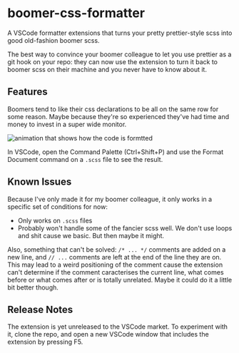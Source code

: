 # boomer-css-formatter

A VSCode formatter extensions that turns your pretty prettier-style scss into good old-fashion boomer scss.

The best way to convince your boomer colleague to let you use prettier as a git hook on your repo: they can now use the extension to turn it back to boomer scss on their machine and you never have to know about it.

## Features

Boomers tend to like their css declarations to be all on the same row for some reason. Maybe because they're so experienced they've had time and money to invest in a super wide monitor.

![animation that shows how the code is formtted](https://i.imgur.com/DHAsBaM.gif)

In VSCode, open the Command Palette (Ctrl+Shift+P) and use the Format Document command on a `.scss` file to see the result.

## Known Issues

Because I've only made it for my boomer colleague, it only works in a specific set of conditions for now:
- Only works on `.scss` files
- Probably won't handle some of the fancier scss well. We don't use loops and shit cause we basic. But then maybe it might.

Also, something that can't be solved: `/* ... */` comments are added on a new line, and `// ...` comments are left at the end of the line they are on. This may lead to a weird positioning of the comment cause the extension can't determine if the comment caracterises the current line, what comes before or what comes after or is totally unrelated. Maybe it could do it a little bit better though.

## Release Notes

The extension is yet unreleased to the VSCode market.
To experiment with it, clone the repo, and open a new VSCode window that includes the extension by pressing F5.
